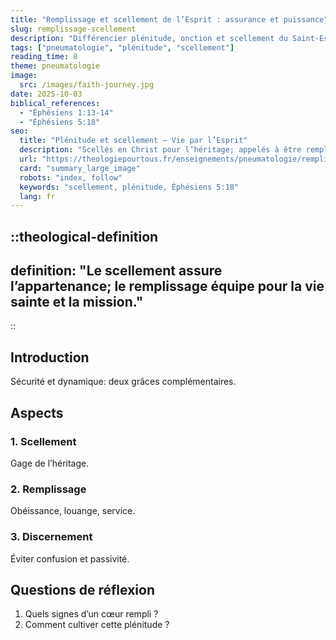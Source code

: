 ```yaml
---
title: "Remplissage et scellement de l’Esprit : assurance et puissance"
slug: remplissage-scellement
description: "Différencier plénitude, onction et scellement du Saint-Esprit."
tags: ["pneumatologie", "plénitude", "scellement"]
reading_time: 8
theme: pneumatologie
image:
  src: /images/faith-journey.jpg
date: 2025-10-03
biblical_references:
  - "Éphésiens 1:13-14"
  - "Éphésiens 5:18"
seo:
  title: "Plénitude et scellement — Vie par l’Esprit"
  description: "Scellés en Christ pour l’héritage; appelés à être remplis pour le service."
  url: "https://theologiepourtous.fr/enseignements/pneumatologie/remplissage-scellement"
  card: "summary_large_image"
  robots: "index, follow"
  keywords: "scellement, plénitude, Éphésiens 5:18"
  lang: fr
---
```


::theological-definition
---
definition: "Le scellement assure l’appartenance; le remplissage équipe pour la vie sainte et la mission."
---
::

## Introduction

Sécurité et dynamique: deux grâces complémentaires.

## Aspects

### 1. Scellement
Gage de l’héritage.

### 2. Remplissage
Obéissance, louange, service.

### 3. Discernement
Éviter confusion et passivité.

## Questions de réflexion
1. Quels signes d’un cœur rempli ?
2. Comment cultiver cette plénitude ?
